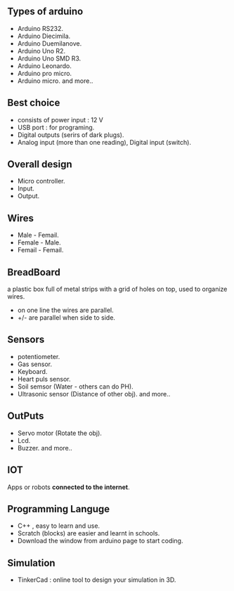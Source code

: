 
## Types of arduino
- Arduino RS232.
- Arduino Diecimila.
- Arduino Duemilanove.
- Arduino Uno R2.
- Arduino Uno SMD R3.
- Arduino Leonardo.
- Arduino pro micro.
- Arduino micro.
and more..

## Best choice 
- consists of power input : 12 V
- USB port : for programing.
- Digital outputs (serirs of dark plugs).
- Analog input (more than one reading), Digital input (switch).

## Overall design
- Micro controller.
- Input.
- Output.

## Wires
- Male - Femail.
- Female - Male.
- Femail - Femail.

## BreadBoard
 a plastic box full of metal strips with a grid of holes on top, used to organize wires.
- on one line the wires are parallel.
- +/- are parallel when side to side.

## Sensors
- potentiometer.
- Gas sensor.
- Keyboard.
- Heart puls sensor.
- Soil semsor (Water - others can do PH).
- Ultrasonic sensor (Distance of other obj).
and more..

## OutPuts
- Servo motor (Rotate the obj).
- Lcd.
- Buzzer.
and more..

## IOT
Apps or robots **connected to the internet**.

## Programming Languge
- C++ , easy to learn and use.
- Scratch (blocks) are easier and learnt in schools.
- Download the window from arduino page to start coding.

## Simulation
- TinkerCad : online tool to design your simulation in 3D.


